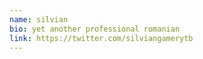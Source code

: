 ```yaml
---
name: silvian
bio: yet another professional romanian
link: https://twitter.com/silviangamerytb
---
```

